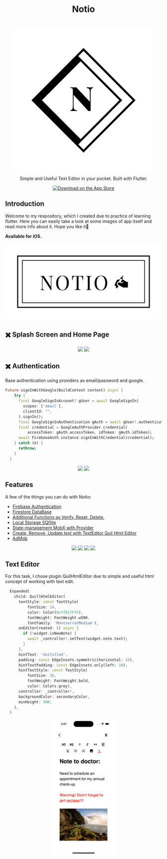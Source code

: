<h1 align="center"> Notio </h1> <br>
<p align="center">
    <img alt="GitPoint" title="GitPoint" src="https://github.com/rahat-limit/notio/blob/master/git-repo-assets/512x512logo.png" width="450">
</p>

<p align="center">
  Simple and Useful Text Editor in your pocket. Built with Flutter.
</p>

<p align="center">
<!--  Link to AppStore  -->
  <a href="/">
    <img alt="Download on the App Store" title="App Store" src="http://i.imgur.com/0n2zqHD.png" width="140">
  </a>

<!--   <a href="/"> <---- link to play market
    <img alt="Get it on Google Play" title="Google Play" src="http://i.imgur.com/mtGRPuM.png" width="140">
  </a> -->
</p>

## Introduction
Welcome to my respository, which I created due to practice of learning flutter. Here you can easily take a look at some images of app itself and read more info about it. Hope you like it🤙

**Available for iOS.**

<p align="center">
  <img src = "https://github.com/rahat-limit/notio/blob/master/git-repo-assets/1024_500_description.png" width=600>
</p>


## ✖️ Splash Screen and Home Page
<p align='center'>
    <image src='https://github.com/rahat-limit/notio/blob/master/git-repo-assets/Simulator%20Screen%20Shot%20-%20iPhone%2014%20Pro%20-%202023-05-18%20at%2016.56.19.png' width='200'/>
    <image src='https://github.com/rahat-limit/notio/blob/master/git-repo-assets/Simulator%20Screen%20Shot%20-%20iPhone%2014%20Pro%20-%202023-05-18%20at%2016.58.31.png' width='200'/>
</p>

## ✖️ Authentication
Base authentication using providers as email/password and google.
```dart
Future signInWithGoogle(BuildContext context) async {
    try {
      final GoogleSignInAccount? gUser = await GoogleSignIn(
        scopes: ['email'],
        clientId: "",
      ).signIn();
      final GoogleSignInAuthentication gAuth = await gUser!.authentication;
      final credential = GoogleAuthProvider.credential(
          accessToken: gAuth.accessToken, idToken: gAuth.idToken);
      await FirebaseAuth.instance.signInWithCredential(credential);
    } catch (e) {
      rethrow;
    }
  }
```
<p align='center'>
    <image src='https://github.com/rahat-limit/notio/blob/master/git-repo-assets/Simulator%20Screen%20Shot%20-%20iPhone%2014%20Pro%20-%202023-05-18%20at%2016.56.51.png' width='200'/>
    <image src='https://github.com/rahat-limit/notio/blob/master/git-repo-assets/Simulator%20Screen%20Shot%20-%20iPhone%2014%20Pro%20-%202023-05-18%20at%2017.00.24.png' width='200'/>
</p>

## Features

A few of the things you can do with Notio:

* [Firebase Authentication](https://firebase.google.com) 
* [Firestore DataBase](https://firebase.google.com)
* [Additional Functions as Verify, Reset, Delete.](https://firebase.google.com)
* [Local Storage SQflite](https://pub.dev/packages/sqflite)
* [State-management MobX with Provider](https://mobx.netlify.app)
* [Create, Remove, Update text with TextEditor Quil Html Editor](https://pub.dev/packages/quill_html_editor)
* [AdMob](https://logowik.com/content/uploads/images/google-admob6870.jpg)

<p align="center">
    <img src="https://www.gstatic.com/devrel-devsite/prod/vfe8699a5d354c41f3f953a7a9794768d4d2f39d37577d5708b5539be069912e1/firebase/images/lockup.svg" width=200>
    <img src="https://www.mysql.com/common/logos/logo-mysql-170x115.png" width=200>
    <img src="https://mobx.netlify.app/mobx.svg" width=200>
    <img src="https://logowik.com/content/uploads/images/google-admob6870.jpg" width=200>
</p>

## Text Editor
For this task, I chose plugin QuilHtmlEditor due to simple and useful html concept of working with text edit.

```dart
  Expanded(
    child: QuillHtmlEditor(
      textStyle: const TextStyle(
          fontSize: 24,
          color: Color(0xff817F7F),
          fontWeight: FontWeight.w500,
          fontFamily: 'MontserratMedium'),
      onEditorCreated: () async {
        if (!widget.isNewNote) {
          await _controller!.setText(widget.note.text);
        }
      },
      hintText: 'Unititled',
      padding: const EdgeInsets.symmetric(horizontal: 10),
      hintTextPadding: const EdgeInsets.only(left: 10),
      hintTextStyle: const TextStyle(
          fontSize: 36,
          fontWeight: FontWeight.bold,
          color: Colors.grey),
      controller: _controller!,
      backgroundColor: secondaryColor,
      minHeight: 500,
    ),
  )
```
<p align="center">
  <img src = "https://github.com/rahat-limit/notio/blob/master/git-repo-assets/Simulator%20Screen%20Shot%20-%20iPhone%2014%20Pro%20-%202023-05-18%20at%2017.01.20.png" width=200>
</p>
<!-- 
## Feedback

Feel free to send us feedback on [Twitter](https://twitter.com/gitpointapp) or [file an issue](https://github.com/gitpoint/git-point/issues/new). Feature requests are always welcome. If you wish to contribute, please take a quick look at the [guidelines](./CONTRIBUTING.md)!

If there's anything you'd like to chat about, please feel free to join our [Gitter chat](https://gitter.im/git-point)!
 -->

Thank you to all our backers! 🙏 [[Become a backer](https://opencollective.com/git-point#backer)]

<a href="https://opencollective.com/git-point#backers" target="_blank"><img src="https://opencollective.com/git-point/backers.svg?width=890"></a>
## Acknowledgments

